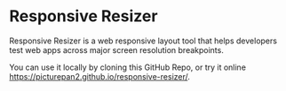 # Responsive Resizer
Responsive Resizer is a web responsive layout tool that helps developers test web apps across major screen resolution breakpoints.

You can use it locally by cloning this GitHub Repo, or try it online https://picturepan2.github.io/responsive-resizer/.
